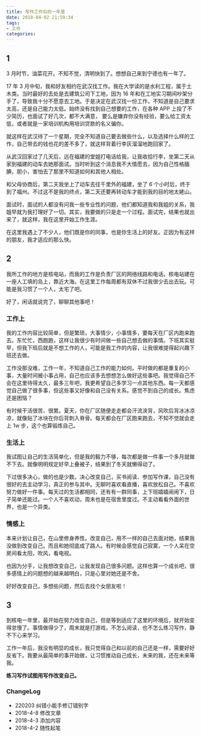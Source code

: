 ```yaml
---
title: 写作工作后的一年里
date: 2018-04-02 21:59:34
tags: 
- 工作
categories:
---
```


## 1

3 月时节，油菜花开。不知不觉，清明快到了。想想自己来到宁德也有一年了。
<!--more-->
17 年 3 月中旬，我和好友相约在武汉找工作。我在大学读的是水利工程，属于土木类。当时最好的去处是去建筑公司下工地，因为 16 年和在工地实习期间吵架分手了，导致我十分不愿意去工地。于是决定在武汉找一份工作，不知道是自己要求太高，还是自己能力太低。始终没有找到自己想要的工作，在各种 APP 上投了不少简历，也面试了好几次，都不大满意， 要么是嫌弃你没有经验，要么给工资太低，或者就是一家培训机构用培训贷款的名义骗你。

就这样在武汉待了一个星期，完全不知道自己要去做些什么，以及选择什么样的工作，自己带去的钱也花的差不多了，就这样背着行李灰溜溜地跑回家了。

从武汉回家过了几天后，远在福建的堂姐打电话给我，让我收拾行李，坐第二天从家到福建的动车去她那面试。当时听到这个消息我不大情愿去，因为自己性格腼腆，胆小，害怕去了那里不知道如何和其他人相处。

和父母协商后，第二天我坐上了动车去往千里外的福建，坐了 6 个小时后，终于到了福州。不过这不是我的终点，第二天还要再转动车才能到我的目的地太姥山。

面试时，面试的人都没有问我一些专业性的问题，他们都知道我和我姐的关系，我姐早就为我打理好了一切。其实，我要做的只是走一个过程。面试完，结果也就出来了，就这样，我在这里开始工作生涯。

在这里我遇上了不少人，他们既是你的同事，也是你生活上的好友。正因为有这样的朋友，我才适应的那么快。

## 2 

我所工作的地方是核电站，而我的工作是负责厂区的网络线路和电话。核电站建在一座人工填的岛上，靠近大海。在这里工作每周都有双休不过我很少去出去玩。可能是我习惯了一个人，太宅了吧。

好了，闲话就说完了，聊聊其他事吧！

### 工作上

我的工作内容比较简单，但是繁琐，大事情少，小事情多，要每天在厂区内跑来跑去。东忙忙，西跑跑，这样让我很少有时间做一些自己想去做的事情。下班其实挺早，但我下班后就是不想工作的人，可能是我工作的内容，让我很难提得起兴趣下班还去做。

工作没那没难，工作一年，不知道自己工作的能力如何。平时做的都是重复的小事，大量时间被小事占用，自己也应该多去想想怎么做好这些事吧。我觉得自己不会在这里待得太久，最多三年吧，我更希望自己多学习一点其他东西。每一天都感觉自己做了很多事，但这些事又好像和自己没有关系。感觉不到自己的成长。焦虑还是困恼？

有时候干活很苦、很累。夏天，你在厂区随便走走都会汗流浃背，风吹后背冰冰凉凉，就像贴了冰块在你后背刺入脊骨。每天都会在厂区跑来跑去，不知不觉就会走上 1w 步，这个也算锻炼自己。

### 生活上

我试图让自己的生活简单化，但是我的毅力不够，每次都是做一件事一个多月就做不下去。就像明明规定好早上叠被子，结果到了冬天就懒得动了。

下过很多决心，做的也是少数。决心改变自己，买书阅读、参加写作课，自己没有很好的去主动学习，真正的参与其中。无聊时喜欢看直播，喜欢放松自己。不喜欢努力做好一件事。每天过的生活都相同，还有有一群同事，上下班嬉嬉闹闹下，日子简单还能过。一个人不喜欢动，周末也是在宿舍里度过。不主动看看外面的世界，也是一个异类。

### 情感上

本来计划让自己，在山里修身养性。改变自己，用不一样的自己去面对她，结果我没做到改变自己。而且和她彻底成了路人。有时候会感觉自己寂寞，一个人呆在空房间看太阳，吹风，看电视。

也因为分手，让我想改变自己，让我发现自己很多问题。这样也算一个成长吧，很多感情上的问题想的越来越明白，只是心里对她还是不舍。

好好改变自己，多想些问题，然后去找个女朋友啦！

## 3

到核电一年里，最开始在努力改变自己，但是等到适应了这里的环境后，就开始变得怠慢了。事情做得少了，周末就是打游戏，不怎么阅读，也不怎么练习写作，静不下心来学习。

工作一年后，我没有明显的成长，我只觉得自己和以前的自己还是一样，需要好好反省下。我要从最简单的事开始做，让习惯推动自己成长，未来的我，还在未来等我。

**练习写作试图用写作改变自己。**

### ChangeLog

- 220203 纠错小能手修订错别字
- 2018-4-8 修改文章
- 2018-4-3 添加内容
- 2018-4-2 随性起笔
